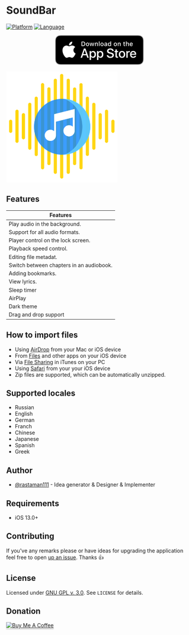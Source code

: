 # SoundBar
<p><a target="_blank" rel="noopener noreferrer" href="https://camo.githubusercontent.com/d7cd389edadfcc370bfab88a7a4fcaed39aaa1c950a5f850b25f917f3d1e4d58/68747470733a2f2f696d672e736869656c64732e696f2f62616467652f706c6174666f726d2d694f532d626c75652e737667"><img src="https://camo.githubusercontent.com/d7cd389edadfcc370bfab88a7a4fcaed39aaa1c950a5f850b25f917f3d1e4d58/68747470733a2f2f696d672e736869656c64732e696f2f62616467652f706c6174666f726d2d694f532d626c75652e737667" alt="Platform" data-canonical-src="https://img.shields.io/badge/platform-iOS-blue.svg" style="max-width:100%;"></a>
  <a target="_blank" rel="noopener noreferrer" href="https://camo.githubusercontent.com/249f6cdf26a5c0134ea21021c361d76fc49ec229161b6313c4f74d27f2de4c20/68747470733a2f2f696d672e736869656c64732e696f2f62616467652f6c616e67756167652d53776966742d6f72616e67652e737667"><img src="https://camo.githubusercontent.com/249f6cdf26a5c0134ea21021c361d76fc49ec229161b6313c4f74d27f2de4c20/68747470733a2f2f696d672e736869656c64732e696f2f62616467652f6c616e67756167652d53776966742d6f72616e67652e737667" alt="Language" data-canonical-src="https://img.shields.io/badge/language-Swift-orange.svg" style="max-width:100%;"></a>
</p>

<p align="center">
    <a href="https://apps.apple.com/us/app/bookplayer-audio-book-player/id1586640348">
        <img src="https://github.com/rastaman111/SoundBar/blob/main/app-store-badge.svg" alt="Download on the App Store">
    </a>
</p>

<p align="left">
  <img src="https://github.com/rastaman111/SoundBar/blob/main/Avatar_v.1.png" width="300" alt="Sublime's custom image"/>
</p>

## Features

| Features                                         |
| ------------------------------------------------ |
| Play audio in the background.                    |
| Support for all audio formats.                   |
| Player control on the lock screen.               |
| Playback speed control.                          |
| Editing file metadat.                            |
| Switch between chapters in an audiobook.         |
| Adding bookmarks.                                |
| View lyrics.                                     |
| Sleep timer                                      |
| AirPlay                                          |
| Dark theme                                       |
| Drag and drop support                            |

## How to import files

- Using [AirDrop](https://support.apple.com/en-us/HT204144#receive) from your Mac or iOS device
- From [Files](https://support.apple.com/en-us/ht206481) and other apps on your iOS device
- Via [File Sharing](https://support.apple.com/en-us/HT201301) in iTunes on your PC
- Using [Safari](https://support.apple.com/en-in/guide/iphone/iph1fbef4daa/ios) from your your iOS device
- Zip files are supported, which can be automatically unzipped.

## Supported locales
- Russian
- English
- German
- Franch
- Chinese
- Japanese
- Spanish 
- Greek

## Author
- [@rastaman111](https://github.com/rastaman111) - Idea generator & Designer & Implementer

## Requirements

- iOS 13.0+

## Contributing

If you've any remarks please  or have ideas for upgrading the application feel free to open [up an issue](https://github.com/rastaman111/SoundBar/issues/new).  Thanks 👍

## License

Licensed under [GNU GPL v. 3.0](https://opensource.org/licenses/GPL-3.0). See `LICENSE` for details.

## Donation
<a href="https://www.buymeacoffee.com/SoundBar" target="_blank"><img src="https://www.buymeacoffee.com/assets/img/custom_images/orange_img.png" alt="Buy Me A Coffee" style="height: 41px !important;width: 174px !important;box-shadow: 0px 3px 2px 0px rgba(190, 190, 190, 0.5) !important;-webkit-box-shadow: 0px 3px 2px 0px rgba(190, 190, 190, 0.5) !important;" ></a>
